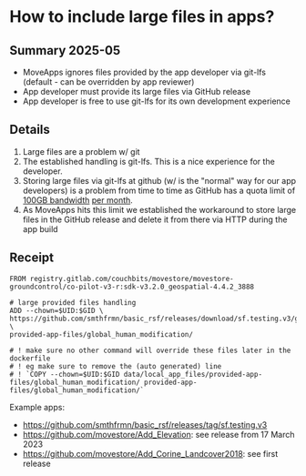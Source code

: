 # How to include large files in apps?

## Summary 2025-05

- MoveApps ignores files provided by the app developer via git-lfs (default - can be overridden by app reviewer)
- App developer must provide its large files via GitHub release
- App developer is free to use git-lfs for its own development experience

## Details

1. Large files are a problem w/ git
1. The established handling is git-lfs. This is a nice experience for the developer.
1. Storing large files via git-lfs at github (w/ is the "normal" way for our app developers) is a problem from time to time as GitHub has a quota limit of [100GB bandwidth](https://docs.github.com/en/billing/managing-billing-for-your-products/managing-billing-for-git-large-file-storage/about-billing-for-git-large-file-storage#included-bandwidth-and-storage-per-month) [per month](https://docs.github.com/en/repositories/working-with-files/managing-large-files/about-storage-and-bandwidth-usage).
1. As MoveApps hits this limit we established the workaround to store large files in the GitHub release and delete it from there via HTTP during the app build

## Receipt

```
FROM registry.gitlab.com/couchbits/movestore/movestore-groundcontrol/co-pilot-v3-r:sdk-v3.2.0_geospatial-4.4.2_3888

# large provided files handling
ADD --chown=$UID:$GID \
https://github.com/smthfrmn/basic_rsf/releases/download/sf.testing.v3/global_human_modification.tif \
provided-app-files/global_human_modification/

# ! make sure no other command will override these files later in the dockerfile
# ! eg make sure to remove the (auto generated) line 
# ! `COPY --chown=$UID:$GID data/local_app_files/provided-app-files/global_human_modification/ provided-app-files/global_human_modification/`
```

Example apps:

- https://github.com/smthfrmn/basic_rsf/releases/tag/sf.testing.v3
- https://github.com/movestore/Add_Elevation: see release from 17 March 2023
- https://github.com/movestore/Add_Corine_Landcover2018: see first release

